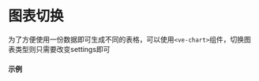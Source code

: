 # 图表切换

为了方便使用一份数据即可生成不同的表格，可以使用`<ve-chart>`组件，切换图表类型则只需要改变settings即可

#### 示例

<vuep template="#simple-toggle"></vuep>

<script v-pre type="text/x-template" id="simple-toggle">
<template>
  <div>
    <button @click="changeType">切换图表类型</button>
    <ve-chart :data="chartData" :settings="chartSettings"></ve-chart>
  </div>
</template>

<script>
  export default {
    data () {
      this.typeArr = ['line', 'histogram', 'pie']
      this.index = 0
      return {
        chartData: {
          columns: ['日期', '访问用户'],
          rows: [
            { '日期': '1月1日', '访问用户': 1523 },
            { '日期': '1月2日', '访问用户': 1223 },
            { '日期': '1月3日', '访问用户': 2123 },
            { '日期': '1月4日', '访问用户': 4123 },
            { '日期': '1月5日', '访问用户': 3123 },
            { '日期': '1月6日', '访问用户': 7123 }
          ]
        },
        chartSettings: { type: this.typeArr[this.index] }
      }
    },
    methods: {
      changeType: function () {
        this.index++
        if (this.index >= this.typeArr.length) { this.index = 0 }
        this.chartSettings = { type: this.typeArr[this.index] }
      }
    }
  }
</script>
</script>
